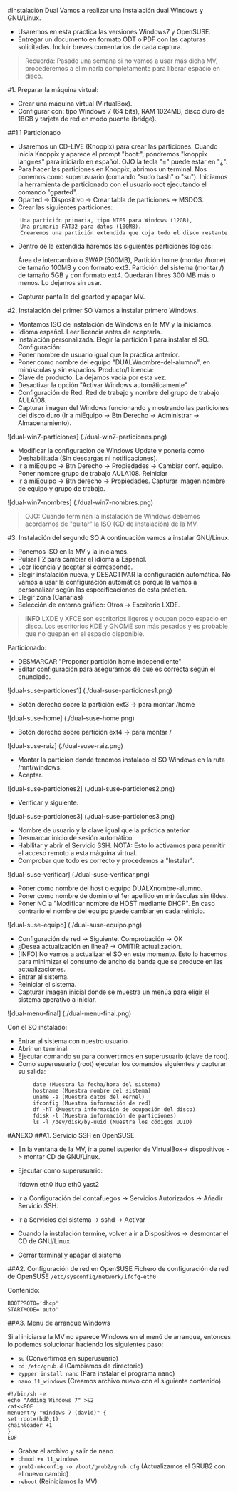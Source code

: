
#Instalación Dual
Vamos a realizar una instalación dual Windows y GNU/Linux.

* Usaremos en esta práctica las versiones Windows7 y OpenSUSE.
* Entregar un documento en formato ODT o PDF con las capturas solicitadas. Incluir breves comentarios de cada captura.

> Recuerda: Pasado una semana si no vamos a usar más dicha MV, procederemos a eliminarla completamente para liberar espacio en disco.

#1. Preparar la máquina virtual:

* Crear una máquina virtual (VirtualBox).
* Configurar con: tipo Windows 7 (64 bits), RAM 1024MB, disco duro de 18GB y tarjeta de red en modo puente (bridge).

##1.1 Particionado

* Usaremos un CD-LIVE (Knoppix) para crear las particiones. Cuando inicia Knoppix y aparece el prompt "boot:", pondremos "knoppix lang=es" para iniciarlo en español. OJO la tecla "=" puede estar en "¿".
* Para hacer las particiones en Knoppix, abrimos un terminal. Nos ponemos como superusuario (comando "sudo bash" o "su"). Iniciamos la herramienta de particionado con el usuario root ejecutando el comando "gparted".
* Gparted -> Dispositivo -> Crear tabla de particiones -> MSDOS.
* Crear las siguientes particiones:
```
    Una partición primaria, tipo NTFS para Windows (12GB),
    Una primaria FAT32 para datos (100MB).
    Crearemos una partición extendida que coja todo el disco restante.
```

* Dentro de la extendida haremos las siguientes particiones lógicas:

    Área de intercambio o SWAP (500MB),
    Partición home (montar /home) de tamaño 100MB y con formato ext3.
    Partición del sistema (montar /) de tamaño 5GB y con formato ext4.
    Quedarán libres 300 MB más o menos. Lo dejamos sin usar.
 
* Capturar pantalla del gparted y apagar MV.

#2. Instalación del primer SO
Vamos a instalar primero Windows.
* Montamos ISO de instalación de Windows en la MV y la iniciamos.
* Idioma español. Leer licencia antes de aceptarla.
* Instalación personalizada. Elegir la partición 1 para instalar el SO.
Configuración:
* Poner nombre de usuario igual que la práctica anterior.
* Poner como nombre del equipo "DUALWnombre-del-alumno", en minúsculas y sin espacios.
Producto/Licencia:
* Clave de producto: La dejamos vacía por esta vez.
* Desactivar la opción "Activar Windows automáticamente"
* Configuración de Red: Red de trabajo y nombre del grupo de trabajo AULA108.
* Capturar imagen del Windows funcionando y mostrando las particiones del disco duro (Ir a miEquipo -> Btn Derecho -> Administrar -> Almacenamiento).

![dual-win7-particiones] (./dual-win7-particiones.png)

* Modificar la configuración de Windows Update y ponerla como Deshabilitada (Sin descargas ni notificaciones).
* Ir a miEquipo -> Btn Derecho -> Propiedades -> Cambiar conf. equipo. Poner nombre grupo de trabajo AULA108. Reiniciar
* Ir a miEquipo -> Btn derecho -> Propiedades. Capturar imagen nombre de equipo y grupo de trabajo.

![dual-win7-nombres] (./dual-win7-nombres.png)

> OJO: Cuando terminen la instalación de Windows debemos acordarnos de "quitar" la ISO (CD de instalación) de la MV.

#3. Instalación del segundo SO
A continuación vamos a instalar GNU/Linux.
* Ponemos ISO en la MV y la iniciamos.
* Pulsar F2 para cambiar el idioma a Español.
* Leer licencia y aceptar si corresponde.
* Elegir instalación nueva, y DESACTIVAR la configuración automática. No vamos a usar la configuración automática porque la vamos a personalizar según las especificaciones de esta práctica.
* Elegir zona (Canarias)
* Selección de entorno gráfico: Otros -> Escritorio LXDE.

> **INFO**
> LXDE y XFCE son escritorios ligeros y ocupan poco espacio en disco. 
> Los escritorios KDE y GNOME son más pesados y es probable que no quepan en el espacio disponible.

Particionado:
* DESMARCAR "Proponer partición home independiente"
* Editar configuración para asegurarnos de que es correcta según el enunciado.

![dual-suse-particiones1] (./dual-suse-particiones1.png)

* Botón derecho sobre la partición ext3 -> para montar /home

![dual-suse-home] (./dual-suse-home.png)

* Botón derecho sobre partición ext4 -> para montar /

![dual-suse-raiz] (./dual-suse-raiz.png)

* Montar la partición donde tenemos instalado el SO Windows en la ruta /mnt/windows.
* Aceptar.

![dual-suse-particiones2] (./dual-suse-particiones2.png)

* Verificar y siguiente.

![dual-suse-particiones3] (./dual-suse-particiones3.png)

* Nombre de usuario y la clave igual que la práctica anterior.
* Desmarcar inicio de sesión automático.
* Habilitar y abrir el Servicio SSH. NOTA: Esto lo activamos para permitir el acceso remoto a esta máquina virtual.
* Comprobar que todo es correcto y procedemos a "Instalar".

![dual-suse-verificar] (./dual-suse-verificar.png)

* Poner como nombre del host o equipo DUALXnombre-alumno.
* Poner como nombre de dominio el 1er apellido en minúsculas sin tildes.
* Poner NO a "Modificar nombre de HOST mediante DHCP". En caso contrario el nombre del equipo puede cambiar en cada reinicio.

![dual-suse-equipo] (./dual-suse-equipo.png)

* Configuración de red -> Siguiente. Comprobación -> OK
* ¿Desea actualización en línea? -> OMITIR actualización.
* [INFO] No vamos a actualizar el SO en este momento. Esto lo hacemos para minimizar el consumo de ancho de banda que se produce en las actualizaciones.
* Entrar al sistema.
* Reiniciar el sistema.
* Capturar imagen inicial donde se muestra un menúa para eligir el sistema operativo a iniciar.

![dual-menu-final] (./dual-menu-final.png)

Con el SO instalado:
* Entrar al sistema con nuestro usuario.
* Abrir un terminal.
* Ejecutar comando su para convertirnos en superusuario (clave de root).
* Como superusuario (root) ejecutar los comandos siguientes y capturar su salida:
```
        date (Muestra la fecha/hora del sistema)
        hostname (Muestra nombre del sistema)
        uname -a (Muestra datos del kernel)
        ifconfig (Muestra información de red)
        df -hT (Muestra información de ocupación del disco)
        fdisk -l (Muestra información de particiones)
        ls -l /dev/disk/by-uuid (Muestra los códigos UUID)
```

#ANEXO
##A1. Servicio SSH en OpenSUSE

* En la ventana de la MV, ir a panel superior de VirtualBox-> dispositivos -> montar CD de GNU/Linux.
* Ejecutar como superusuario:

    ifdown eth0
    ifup eth0
    yast2

* Ir a Configuración del contafuegos -> Servicios Autorizados -> Añadir Servicio SSH.
* Ir a Servicios del sistema -> sshd -> Activar
* Cuando la instalación termine, volver a ir a Dispositivos -> desmontar el CD de GNU/Linux.
* Cerrar terminal y apagar el sistema

##A2. Configuración de red en OpenSUSE
Fichero de configuración de red de OpenSUSE `/etc/sysconfig/network/ifcfg-eth0`

Contenido:

    BOOTPROTO='dhcp'
    STARTMODE='auto'

##A3. Menu de arranque Windows

Si al iniciarse la MV no aparece Windows en el menú de arranque, entonces 
lo podemos solucionar haciendo los siguientes paso:

* `su` (Convertirnos en superusuario)
* `cd /etc/grub.d` (Cambiamos de directorio)
* `zypper install nano` (Para instalar el programa nano)
* `nano 11_windows` (Creamos archivo nuevo con el siguiente contenido)

```
#!/bin/sh -e
echo "Adding Windows 7" >&2
cat<<EOF
menuentry "Windows 7 (david)" {
set root=(hd0,1)
chainloader +1
}
EOF
```
* Grabar el archivo y salir de nano
* `chmod +x 11_windows`
* `grub2-mkconfig -o /boot/grub2/grub.cfg` (Actualizamos el GRUB2 con el nuevo cambio)
* `reboot` (Reiniciamos la MV)

